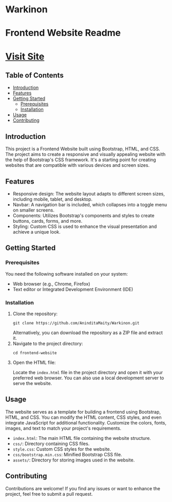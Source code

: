 # Warkinon
<h1>Frontend Website Readme</h1>
<h1><a href="https://github.com/AninditaMaity/Warkinon.git">Visit Site</a></h1>
<h2>Table of Contents</h2>
<ul>
    <li><a href="#introduction">Introduction</a></li>
    <li><a href="#features">Features</a></li>
    <li><a href="#getting-started">Getting Started</a>
        <ul>
            <li><a href="#prerequisites">Prerequisites</a></li>
            <li><a href="#installation">Installation</a></li>
        </ul>
    </li>
    <li><a href="#usage">Usage</a></li>
    <li><a href="#contributing">Contributing</a></li>
</ul>
<h2 id="introduction">Introduction</h2>
<p>This project is a Frontend Website built using Bootstrap, HTML, and CSS. The project aims to create a responsive and
    visually appealing website with the help of Bootstrap's CSS framework. It's a starting point for creating websites
    that are compatible with various devices and screen sizes.</p>

<h2 id="features">Features</h2>
<ul>
    <li>Responsive design: The website layout adapts to different screen sizes, including mobile, tablet, and desktop.
    </li>
    <li>Navbar: A navigation bar is included, which collapses into a toggle menu on smaller screens.</li>
    <li>Components: Utilizes Bootstrap's components and styles to create buttons, cards, forms, and more.</li>
    <li>Styling: Custom CSS is used to enhance the visual presentation and achieve a unique look.</li>
</ul>

<h2 id="getting-started">Getting Started</h2>
<h3 id="prerequisites">Prerequisites</h3>
<p>You need the following software installed on your system:</p>
<ul>
    <li>Web browser (e.g., Chrome, Firefox)</li>
    <li>Text editor or Integrated Development Environment (IDE)</li>
</ul>

<h3 id="installation">Installation</h3>
<ol>
    <li>Clone the repository:
        <pre><code>git clone https://github.com/AninditaMaity/Warkinon.git</code></pre>
        Alternatively, you can download the repository as a ZIP file and extract it.
    </li>
    <li>Navigate to the project directory:
        <pre><code>cd frontend-website</code></pre>
    </li>
    <li>Open the HTML file:
        <p>Locate the <code>index.html</code> file in the project directory and open it with your preferred web browser.
            You can also use a local development server to serve the website.</p>
    </li>
</ol>

<h2 id="usage">Usage</h2>
<p>The website serves as a template for building a frontend using Bootstrap, HTML, and CSS. You can modify the HTML
    content, CSS styles, and even integrate JavaScript for additional functionality. Customize the colors, fonts,
    images, and text to match your project's requirements.</p>


<p>
<ul>
    <li><code>index.html</code>: The main HTML file containing the website structure.</li>
    <li><code>css/</code>: Directory containing CSS files.</li>
    <li><code>style.css</code>: Custom CSS styles for the website.</li>
    <li><code>css/bootstrap.min.css</code>: Minified Bootstrap CSS file.</li>
    <li><code>assets/</code>: Directory for storing images used in the website.</li>
</ul>
</p>

<h2 id="contributing">Contributing</h2>
<p>Contributions are welcome! If you find any issues or want to enhance the project, feel free to submit a pull request.
</p>
